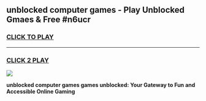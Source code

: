 
## unblocked computer games - Play Unblocked Gmaes & Free #n6ucr
<h3>
<a href="https://news.freeplayer.one?title=unblocked_computer_games&ref=03M">CLICK TO PLAY</a></h3>
<hr>

<h3>
<a href="https://news.freeplayer.one?title=unblocked_computer_games&ref=03M">CLICK 2 PLAY</a>
  
</h3>

<a href="https://news.freeplayer.one?title=unblocked_computer_games&ref=03M"><img src="https://clearcache.store/games.png"></a>


**unblocked computer games games unblocked: Your Gateway to Fun and Accessible Online Gaming**
